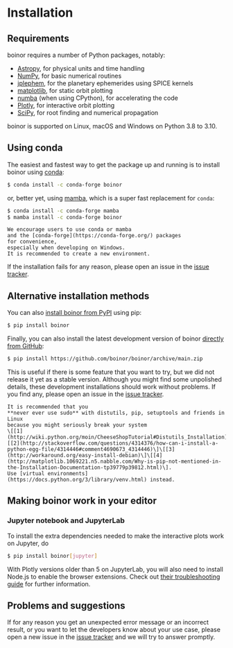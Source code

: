 # Installation

## Requirements

boinor requires a number of Python packages, notably:

- [Astropy](https://www.astropy.org/), for physical units and time handling
- [NumPy](https://numpy.org/), for basic numerical routines
- [jplephem](https://pypi.org/project/jplephem/), for the planetary ephemerides using SPICE kernels
- [matplotlib](https://matplotlib.org/), for static orbit plotting
- [numba](https://numba.pydata.org/) (when using CPython), for accelerating the code
- [Plotly](https://plotly.com/), for interactive orbit plotting
- [SciPy](https://www.scipy.org/), for root finding and numerical propagation

boinor is supported on Linux, macOS and Windows on Python 3.8 to 3.10.

## Using conda

The easiest and fastest way to get the package up and running is to
install boinor using [conda](https://conda.io/docs/):

```bash
$ conda install -c conda-forge boinor
```

or, better yet, using [mamba](https://mamba.readthedocs.io/),
which is a super fast replacement for `conda`:

```bash
$ conda install -c conda-forge mamba
$ mamba install -c conda-forge boinor
```

```{note}
We encourage users to use conda or mamba
and the [conda-forge](https://conda-forge.org/) packages
for convenience,
especially when developing on Windows.
It is recommended to create a new environment.
```

If the installation fails for any reason, please open an issue in the
[issue tracker](https://github.com/boinor/boinor/issues).

## Alternative installation methods

You can also [install boinor from PyPI](https://pypi.python.org/pypi/boinor/) using pip:

```bash
$ pip install boinor
```

Finally, you can also install the latest development version of boinor
[directly from GitHub](http://github.com/boinor/boinor):

```bash
$ pip install https://github.com/boinor/boinor/archive/main.zip
```

This is useful if there is some feature that you want to try,
but we did not release it yet as a stable version.
Although you might find some unpolished details,
these development installations should work without problems.
If you find any, please open an issue in the [issue tracker](https://github.com/boinor/boinor/issues).

```{warning}
It is recommended that you
**never ever use sudo** with distutils, pip, setuptools and friends in Linux
because you might seriously break your system
\[[1](http://wiki.python.org/moin/CheeseShopTutorial#Distutils_Installation)\]\[[2](http://stackoverflow.com/questions/4314376/how-can-i-install-a-python-egg-file/4314446#comment4690673_4314446)\]\[[3](http://workaround.org/easy-install-debian)\]\[[4](http://matplotlib.1069221.n5.nabble.com/Why-is-pip-not-mentioned-in-the-Installation-Documentation-tp39779p39812.html)\].
Use [virtual environments](https://docs.python.org/3/library/venv.html) instead.
```

## Making boinor work in your editor

### Jupyter notebook and JupyterLab

To install the extra dependencies needed to make the interactive plots work on Jupyter, do

```bash
$ pip install boinor[jupyter]
```

With Plotly versions older than 5 on JupyterLab,
you will also need to install Node.js
to enable the browser extensions.
Check out [their troubleshooting guide](https://plotly.com/python/troubleshooting/#jupyterlab-problems)
for further information.

## Problems and suggestions

If for any reason you get an unexpected error message or an incorrect result,
or you want to let the developers know about your use case,
please open a new issue in the [issue tracker](https://github.com/boinor/boinor/issues)
and we will try to answer promptly.
